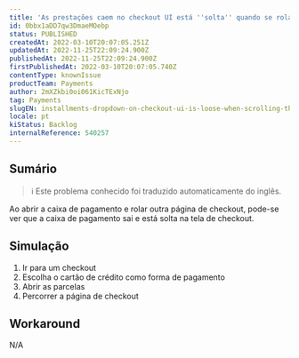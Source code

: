 ```yaml
---
title: 'As prestações caem no checkout UI está ''solta'' quando se rola a tela'
id: 0bbx1aDD7qw3DmaeMOebp
status: PUBLISHED
createdAt: 2022-03-10T20:07:05.251Z
updatedAt: 2022-11-25T22:09:24.900Z
publishedAt: 2022-11-25T22:09:24.900Z
firstPublishedAt: 2022-03-10T20:07:05.740Z
contentType: knownIssue
productTeam: Payments
author: 2mXZkbi0oi061KicTExNjo
tag: Payments
slugEN: installments-dropdown-on-checkout-ui-is-loose-when-scrolling-the-screen
locale: pt
kiStatus: Backlog
internalReference: 540257
---
```


## Sumário

>ℹ️ Este problema conhecido foi traduzido automaticamente do inglês.


Ao abrir a caixa de pagamento e rolar outra página de checkout, pode-se ver que a caixa de pagamento sai e está solta na tela de checkout.



## Simulação



1. Ir para um checkout
2. Escolha o cartão de crédito como forma de pagamento
3. Abrir as parcelas
4. Percorrer a página de checkout



## Workaround


N/A


